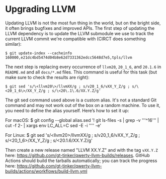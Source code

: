Upgrading LLVM
==============

Updating LLVM is not the most fun thing in the world, but on the bright side,
it often brings bugfixes and improved APIs. The first step of updating the LLVM
dependency is to update the LLVM submodule we use to track the current LLVM commit
we're compatible with (CIRCT does something similar):

    $ git update-index --cacheinfo 160000,e21dc4bd5474d04b8e62d7331362edcc5648d7e5,tpls/llvm

The next step is replacing every occurrence of `llvm20`, `20_1_6`, and `20.1.6`
in `README.md` and all `docs/*.md` files. This command is useful for this task
(but make sure to check the results are right):

    $ git sed 's/\<llvm20\>/llvmXX/g ; s/v20_1_6/vXX_Y_Z/g ; s/\<20_1_6\>/XX_Y_Z/g ; s/\<20\.1\.6/XX.Y.Z/g'

The git sed command used above is a custom alias. It's not a standard Git command and may not work out of the box on a random machine. To use it, you need to define the alias yourself. Here’s how to set it up:

For macOS:
    $ git config --global alias.sed '! git ls-files -s | grep -v '\''^16'\'' | cut -f 2- | xargs env LC_ALL=C sed -E -i '\'\'' -e'
    
For Linux:
    $ git sed 's/\<llvm20\>/llvmXX/g ; s/v20_1_6/vXX_Y_Z/g ; s/\<20_1_6\>/XX_Y_Z/g ; s/\<20\.1\.6/XX.Y.Z/g'

Then create a new release named "LLVM XX.Y.Z" and with the tag `vXX.Y.Z` here:
<https://github.com/gt-tinker/qwerty-llvm-builds/releases>. GitHub Actions
should build the tarballs automatically; you can track the progress here:
<https://github.com/gt-tinker/qwerty-llvm-builds/actions/workflows/build-llvm.yml>

